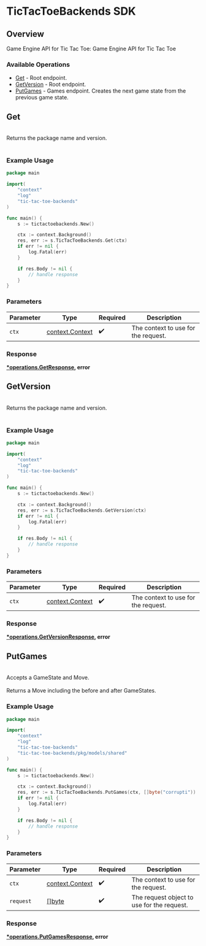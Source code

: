 # TicTacToeBackends SDK

## Overview

Game Engine API for Tic Tac Toe: Game Engine API for Tic Tac Toe

### Available Operations

* [Get](#get) - Root endpoint.
* [GetVersion](#getversion) - Root endpoint.
* [PutGames](#putgames) - Games endpoint. Creates the next game state from the previous game state.

## Get

<br/>Returns the package name and version.<br/><br/>

### Example Usage

```go
package main

import(
	"context"
	"log"
	"tic-tac-toe-backends"
)

func main() {
    s := tictactoebackends.New()

    ctx := context.Background()
    res, err := s.TicTacToeBackends.Get(ctx)
    if err != nil {
        log.Fatal(err)
    }

    if res.Body != nil {
        // handle response
    }
}
```

### Parameters

| Parameter                                             | Type                                                  | Required                                              | Description                                           |
| ----------------------------------------------------- | ----------------------------------------------------- | ----------------------------------------------------- | ----------------------------------------------------- |
| `ctx`                                                 | [context.Context](https://pkg.go.dev/context#Context) | :heavy_check_mark:                                    | The context to use for the request.                   |


### Response

**[*operations.GetResponse](../../models/operations/getresponse.md), error**


## GetVersion

<br/>Returns the package name and version.<br/><br/>

### Example Usage

```go
package main

import(
	"context"
	"log"
	"tic-tac-toe-backends"
)

func main() {
    s := tictactoebackends.New()

    ctx := context.Background()
    res, err := s.TicTacToeBackends.GetVersion(ctx)
    if err != nil {
        log.Fatal(err)
    }

    if res.Body != nil {
        // handle response
    }
}
```

### Parameters

| Parameter                                             | Type                                                  | Required                                              | Description                                           |
| ----------------------------------------------------- | ----------------------------------------------------- | ----------------------------------------------------- | ----------------------------------------------------- |
| `ctx`                                                 | [context.Context](https://pkg.go.dev/context#Context) | :heavy_check_mark:                                    | The context to use for the request.                   |


### Response

**[*operations.GetVersionResponse](../../models/operations/getversionresponse.md), error**


## PutGames

<br/>Accepts a GameState and Move.<br/><br/>Returns a Move including the before and after GameStates.<br/>

### Example Usage

```go
package main

import(
	"context"
	"log"
	"tic-tac-toe-backends"
	"tic-tac-toe-backends/pkg/models/shared"
)

func main() {
    s := tictactoebackends.New()

    ctx := context.Background()
    res, err := s.TicTacToeBackends.PutGames(ctx, []byte("corrupti"))
    if err != nil {
        log.Fatal(err)
    }

    if res.Body != nil {
        // handle response
    }
}
```

### Parameters

| Parameter                                             | Type                                                  | Required                                              | Description                                           |
| ----------------------------------------------------- | ----------------------------------------------------- | ----------------------------------------------------- | ----------------------------------------------------- |
| `ctx`                                                 | [context.Context](https://pkg.go.dev/context#Context) | :heavy_check_mark:                                    | The context to use for the request.                   |
| `request`                                             | [[]byte](../../models//.md)                           | :heavy_check_mark:                                    | The request object to use for the request.            |


### Response

**[*operations.PutGamesResponse](../../models/operations/putgamesresponse.md), error**

